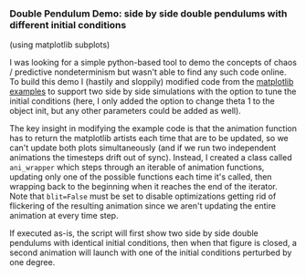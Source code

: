 ### Double Pendulum Demo: side by side double pendulums with different initial conditions 
(using matplotlib subplots)

I was looking for a simple python-based tool to demo the concepts of chaos / predictive nondeterminism but wasn't able to find any such code online. To build this demo I (hastily and sloppily) modified code from the [matplotlib examples](https://matplotlib.org/examples/animation/double_pendulum_animated.html) to support two side by side simulations with the option to tune the initial conditions (here, I only added the option to change theta 1 to the object init, but any other parameters could be added as well). 

The key insight in modifying the example code is that the animation function has to return the matplotlib artists each time that are to be updated, so we can't update both plots simultaneously (and if we run two independent animations the timesteps drift out of sync). Instead, I created a class called `ani_wrapper` which steps through an iterable of animation functions, updating only one of the possible functions each time it's called, then wrapping back to the beginning when it reaches the end of the iterator. Note that `blit=False` must be set to disable optimizations getting rid of flickering of the resulting animation since we aren't updating the entire animation at every time step.

If executed as-is, the script will first show two side by side double pendulums with identical initial conditions, then when that figure is closed, a second animation will launch with one of the initial conditions perturbed by one degree. 
